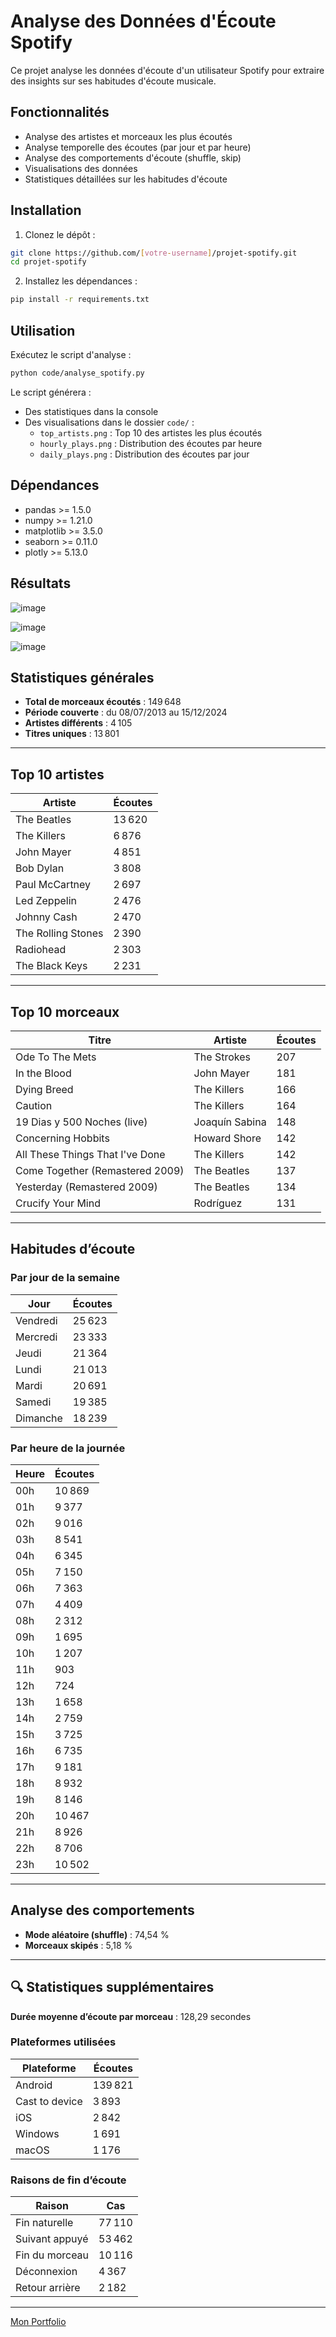 # Analyse des Données d'Écoute Spotify

Ce projet analyse les données d'écoute d'un utilisateur Spotify pour extraire des insights sur ses habitudes d'écoute musicale.

## Fonctionnalités

- Analyse des artistes et morceaux les plus écoutés
- Analyse temporelle des écoutes (par jour et par heure)
- Analyse des comportements d'écoute (shuffle, skip)
- Visualisations des données
- Statistiques détaillées sur les habitudes d'écoute

## Installation

1. Clonez le dépôt :
```bash
git clone https://github.com/[votre-username]/projet-spotify.git
cd projet-spotify
```

2. Installez les dépendances :
```bash
pip install -r requirements.txt
```

## Utilisation

Exécutez le script d'analyse :
```bash
python code/analyse_spotify.py
```

Le script générera :
- Des statistiques dans la console
- Des visualisations dans le dossier `code/` :
  - `top_artists.png` : Top 10 des artistes les plus écoutés
  - `hourly_plays.png` : Distribution des écoutes par heure
  - `daily_plays.png` : Distribution des écoutes par jour

## Dépendances

- pandas >= 1.5.0
- numpy >= 1.21.0
- matplotlib >= 3.5.0
- seaborn >= 0.11.0
- plotly >= 5.13.0

## Résultats 

![image](https://github.com/user-attachments/assets/5e955e6c-6f3f-41ca-a3b5-694f75b4b976)

![image](https://github.com/user-attachments/assets/fd15638b-21ec-45ef-a9f1-b1dc5281f5ff)

![image](https://github.com/user-attachments/assets/e0158dec-0d6a-4eec-8906-f7dafb57c6c8)

## Statistiques générales

- **Total de morceaux écoutés** : 149 648  
- **Période couverte** : du 08/07/2013 au 15/12/2024  
- **Artistes différents** : 4 105  
- **Titres uniques** : 13 801  

---

## Top 10 artistes

| Artiste             | Écoutes |
|---------------------|---------|
| The Beatles         | 13 620  |
| The Killers         | 6 876   |
| John Mayer          | 4 851   |
| Bob Dylan           | 3 808   |
| Paul McCartney      | 2 697   |
| Led Zeppelin        | 2 476   |
| Johnny Cash         | 2 470   |
| The Rolling Stones  | 2 390   |
| Radiohead           | 2 303   |
| The Black Keys      | 2 231   |

---

## Top 10 morceaux

| Titre                                 | Artiste           | Écoutes |
|---------------------------------------|-------------------|---------|
| Ode To The Mets                       | The Strokes       | 207     |
| In the Blood                          | John Mayer        | 181     |
| Dying Breed                           | The Killers       | 166     |
| Caution                               | The Killers       | 164     |
| 19 Dias y 500 Noches (live)           | Joaquín Sabina    | 148     |
| Concerning Hobbits                    | Howard Shore      | 142     |
| All These Things That I've Done       | The Killers       | 142     |
| Come Together (Remastered 2009)       | The Beatles       | 137     |
| Yesterday (Remastered 2009)           | The Beatles       | 134     |
| Crucify Your Mind                     | Rodríguez         | 131     |

---

## Habitudes d’écoute

### Par jour de la semaine

| Jour       | Écoutes |
|------------|---------|
| Vendredi   | 25 623  |
| Mercredi   | 23 333  |
| Jeudi      | 21 364  |
| Lundi      | 21 013  |
| Mardi      | 20 691  |
| Samedi     | 19 385  |
| Dimanche   | 18 239  |

### Par heure de la journée

| Heure | Écoutes |
|-------|---------|
| 00h   | 10 869  |
| 01h   | 9 377   |
| 02h   | 9 016   |
| 03h   | 8 541   |
| 04h   | 6 345   |
| 05h   | 7 150   |
| 06h   | 7 363   |
| 07h   | 4 409   |
| 08h   | 2 312   |
| 09h   | 1 695   |
| 10h   | 1 207   |
| 11h   | 903     |
| 12h   | 724     |
| 13h   | 1 658   |
| 14h   | 2 759   |
| 15h   | 3 725   |
| 16h   | 6 735   |
| 17h   | 9 181   |
| 18h   | 8 932   |
| 19h   | 8 146   |
| 20h   | 10 467  |
| 21h   | 8 926   |
| 22h   | 8 706   |
| 23h   | 10 502  |

---

## Analyse des comportements

- **Mode aléatoire (shuffle)** : 74,54 %  
- **Morceaux skipés** : 5,18 %  

---

## 🔍 Statistiques supplémentaires

**Durée moyenne d’écoute par morceau** : 128,29 secondes  

### Plateformes utilisées

| Plateforme       | Écoutes |
|------------------|---------|
| Android          | 139 821 |
| Cast to device   | 3 893   |
| iOS              | 2 842   |
| Windows          | 1 691   |
| macOS            | 1 176   |

### Raisons de fin d’écoute

| Raison            | Cas     |
|-------------------|---------|
| Fin naturelle     | 77 110  |
| Suivant appuyé    | 53 462  |
| Fin du morceau    | 10 116  |
| Déconnexion       | 4 367   |
| Retour arrière    | 2 182   |

---
[Mon Portfolio](https://github.com/augu-gif/mon-portfolio-data-analyst/blob/main/README.md)
